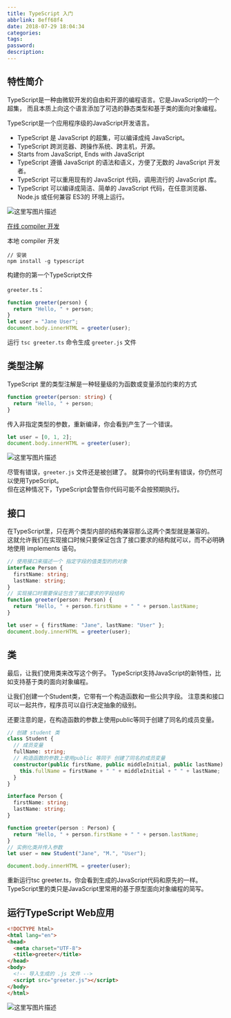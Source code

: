 ```yaml
---
title: TypeScript 入门
abbrlink: 8eff68f4
date: 2018-07-29 18:04:34
categories:
tags:
password:
description:
---
```


## 特性简介
TypeScript是一种由微软开发的自由和开源的编程语言。它是JavaScript的一个超集，
而且本质上向这个语言添加了可选的静态类型和基于类的面向对象编程。

TypeScript是一个应用程序级的JavaScript开发语言。

- TypeScript 是 JavaScript 的超集，可以编译成纯 JavaScript。
- TypeScript 跨浏览器、跨操作系统、跨主机，开源。
- Starts from JavaScript, Ends with JavaScript
- TypeScript 遵循 JavaScript 的语法和语义，方便了无数的 JavaScript 开发者。
- TypeScript 可以重用现有的 JavaScript 代码，调用流行的 JavaScript 库。
- TypeScript 可以编译成简洁、简单的 JavaScript 代码，在任意浏览器、Node.js 或任何兼容 ES3的 环境上运行。

![这里写图片描述](https://wildye.cn/static/images/blog/8eff68f4/01.jpg)

[在线 compiler 开发](http://www.typescriptlang.org/play/)

本地 compiler 开发
```
// 安装
npm install -g typescript
```
构建你的第一个TypeScript文件

`greeter.ts`：
```typescript
function greeter(person) {
  return "Hello, " + person;
}
let user = "Jane User";
document.body.innerHTML = greeter(user);
```

运行 `tsc greeter.ts` 命令生成 `greeter.js` 文件

## 类型注解
TypeScript 里的类型注解是一种轻量级的为函数或变量添加约束的方式
```typescript
function greeter(person: string) {
  return "Hello, " + person;
}
```

传入非指定类型的参数，重新编译，你会看到产生了一个错误。
```typescript
let user = [0, 1, 2];
document.body.innerHTML = greeter(user);
```
![这里写图片描述](https://wildye.cn/static/images/blog/8eff68f4/02.jpg)

尽管有错误，`greeter.js` 文件还是被创建了。 就算你的代码里有错误，你仍然可以使用TypeScript。  
但在这种情况下，TypeScript会警告你代码可能不会按预期执行。

## 接口
在TypeScript里，只在两个类型内部的结构兼容那么这两个类型就是兼容的。   
这就允许我们在实现接口时候只要保证包含了接口要求的结构就可以，而不必明确地使用 implements 语句。
```typescript
// 使用接口来描述一个 指定字段的值类型的的对象
interface Person {
  firstName: string;
  lastName: string;
}
// 实现接口时需要保证包含了接口要求的字段结构
function greeter(person: Person) {
  return "Hello, " + person.firstName + " " + person.lastName;
}

let user = { firstName: "Jane", lastName: "User" };
document.body.innerHTML = greeter(user);
```
## 类
最后，让我们使用类来改写这个例子。 TypeScript支持JavaScript的新特性，比如支持基于类的面向对象编程。

让我们创建一个Student类，它带有一个构造函数和一些公共字段。 注意类和接口可以一起共作，程序员可以自行决定抽象的级别。

还要注意的是，在构造函数的参数上使用public等同于创建了同名的成员变量。
```typescript
// 创建 student 类
class Student {
  // 成员变量
  fullName: string;
  // 构造函数的参数上使用public 等同于 创建了同名的成员变量
  constructor(public firstName, public middleInitial, public lastName) {
    this.fullName = firstName + " " + middleInitial + " " + lastName;
  }
}

interface Person {
  firstName: string;
  lastName: string;
}

function greeter(person : Person) {
  return "Hello, " + person.firstName + " " + person.lastName;
}
// 实例化类并传入参数
let user = new Student("Jane", "M.", "User");

document.body.innerHTML = greeter(user);
```
重新运行tsc greeter.ts，你会看到生成的JavaScript代码和原先的一样。 TypeScript里的类只是JavaScript里常用的基于原型面向对象编程的简写。

## 运行TypeScript Web应用
```html
<!DOCTYPE html>
<html lang="en">
<head>
  <meta charset="UTF-8">
  <title>greeter</title>
</head>
<body>
  <!-- 导入生成的 .js 文件 -->
  <script src="greeter.js"></script>
</body>
</html>
```
![这里写图片描述](https://wildye.cn/static/images/blog/8eff68f4/03.jpg)